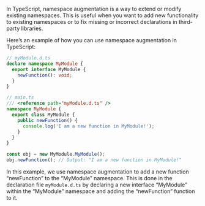 In TypeScript, namespace augmentation is a way to extend or modify existing namespaces. This is useful when you want to add new functionality to existing namespaces or to fix missing or incorrect declarations in third-party libraries.

Here’s an example of how you can use namespace augmentation in TypeScript:

```ts
// myModule.d.ts
declare namespace MyModule {
  export interface MyModule {
    newFunction(): void;
  }
}

// main.ts
/// <reference path="myModule.d.ts" />
namespace MyModule {
  export class MyModule {
    public newFunction() {
      console.log('I am a new function in MyModule!');
    }
  }
}

const obj = new MyModule.MyModule();
obj.newFunction(); // Output: "I am a new function in MyModule!"
```

In this example, we use namespace augmentation to add a new function “newFunction” to the “MyModule” namespace. This is done in the declaration file `myModule.d.ts` by declaring a new interface “MyModule” within the “MyModule” namespace and adding the “newFunction” function to it.